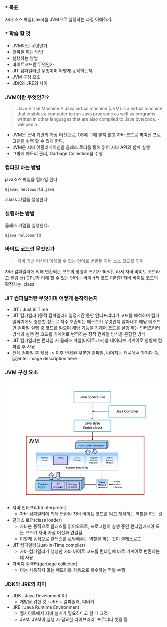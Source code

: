 ### * 목표
자바 소스 파일(.java)을 JVM으로 실행하는 과정 이해하기.

### * 학습 할 것
 - JVM이란 무엇인가
-  컴파일 하는 방법
-  실행하는 방법
-  바이트코드란 무엇인가
-  JIT 컴파일러란 무엇이며 어떻게 동작하는지
-  JVM 구성 요소
-  JDK와 JRE의 차이

### JVM이란 무엇인가?

>Java Virtial Machine
> A Java virtual machine (JVM) is a virtual machine that enables a computer to run Java programs as well as programs written in other languages that are also compiled to Java bytecode. - wikipedia  
-   JVM은 스택 기반의 가상 머신으로, OS에 구애 받지 않고 자바 코드로 짜여진 프로그램을 실행 할 수 있게 한다.
 -   JVM은 자바 어플리케이션을 클래스 로더를 통해 읽어 자바 API와 함께 실행
- 그밖에  메모리 관리, Garbage Collection을 수행

### 컴파일 하는 방법
java소스 파일을 컴파일 한다
```
$javac helloworld.java
```
.class 파일을 생성한다
### 실행하는 방법
클래스 파일을 실행한다.
```
$java helloworld
```
### 바이트 코드란 무엇인가
>자바 가상 머신이 이해할 수 있는 언어로 변환된 자바 소스 코드를 의미

자바 컴파일러에 의해 변환되는 코드의 명령어 크기가 1바이트라서 자바 바이트 코드라고 불림
cf) CPU가 이해 할 수 있는 언어는 바이너리 코드
이러한 자바 바이트 코드의 확장자는 .class

### JIT 컴파일러란 무엇이며 어떻게 동작하는지
- JIT : Just In Time
- JIT 컴파일러 (동적 컴파일러): 일정시간 동안 인터프리터가 코드를 해석하며 컴파일하기에도 충분할 정도로 자주 호출되는 메소드가 무엇인지 알아내고 해당 메소드만 컴파일
실행 중 코드를 읽으며 해당 기능을 기계어 코드를 실행 하는 인터프리터 방식과 실행 전 코드를  기계어로 번역하는 정적 컴파일 방식을 혼합한 방식
 - JIT 컴파일러는 런타임 시 클래스 파일(바이트코드)을 네이티브 기계어로 한방에 컴파일 후 사용
 - 전체 컴파일 후 캐싱 -> 이후 변경된 부분만 컴파일, 나머지는 캐시에서 가져다 씀.
![enter image description here](https://img1.daumcdn.net/thumb/R1280x0/?scode=mtistory2&fname=https://blog.kakaocdn.net/dn/1YBB4/btqMNxL56Co/esp5Cac185Ov6yRQ6tAIB1/img.png)

### JVM 구성 요소
![enter image description here](https://github.com/myBabyGrand/study_JAVA_whiteship_live-study/blob/main/images/JVM%20structure.png?raw=true)
- 자바 인터프리터(interpreter)
	* 자바 컴파일러에 의해 변환된 자바 바이트 코드를 읽고 해석하는 역할을 하는 것
- 클래스 로더(class loader)
	* 자바는 동적으로 클래스를 읽어오므로, 프로그램이 실행 중인 런타임에서야 모든 코드가 자바 가상 머신과 연결됨
	* 이렇게 동적으로 클래스를 로딩해주는 역할을 하는 것이 클래스로드
- JIT 컴파일러(Just-In-Time compiler)
	* 자바 컴파일러가 생성한 자바 바이트 코드를 런타임에 바로 기계어로 변환하는 데 사용
- 가비지 컬렉터(garbage collector)
   * 더는 사용하지 않는 메모리를 자동으로 회수하는 역할 수행
 
 ### JDK와 JRE의 차이
  - JDK : Java Develoment Kit
	  * 개발을 위한 킷 : JRE + 컴파일러, 디버거
  - JRE : Java Runtime Environment
	  * 웹사이트에서 자바 설치가 필요하다고 할 때 그것
	  * JVM, JVM이 실행 시 필요한 라이브러리, 프로퍼티 셋팅 등
